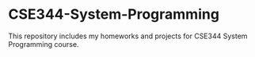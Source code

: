 # CSE344-System-Programming
This repository includes my homeworks and projects for CSE344 System Programming course.
